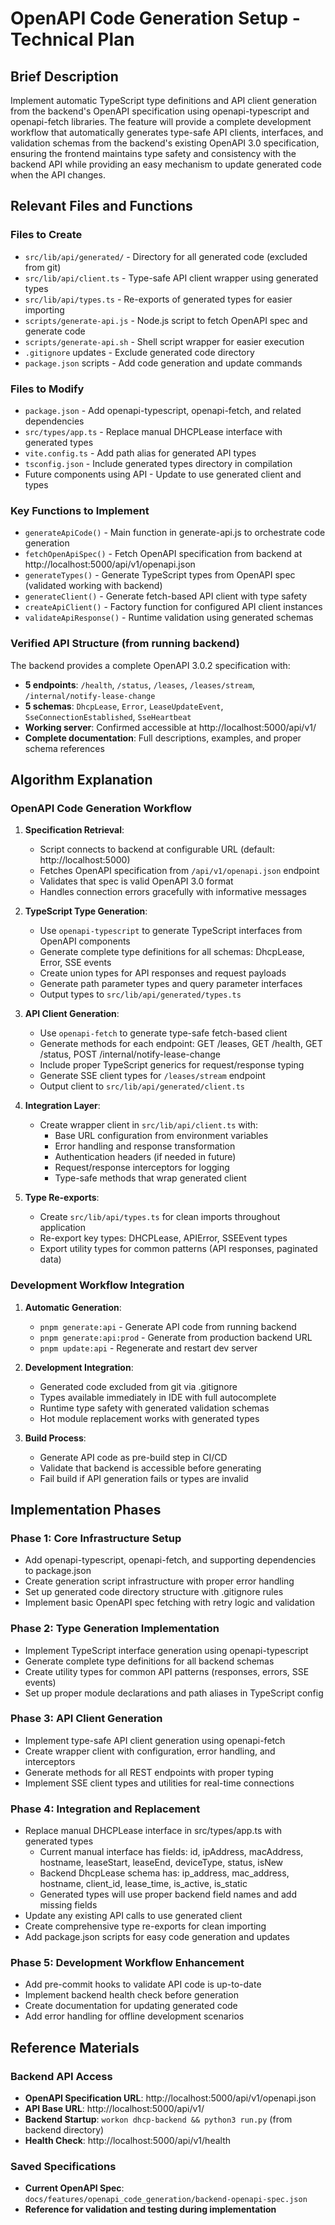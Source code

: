 # OpenAPI Code Generation Setup - Technical Plan

## Brief Description

Implement automatic TypeScript type definitions and API client generation from the backend's OpenAPI specification using openapi-typescript and openapi-fetch libraries. The feature will provide a complete development workflow that automatically generates type-safe API clients, interfaces, and validation schemas from the backend's existing OpenAPI 3.0 specification, ensuring the frontend maintains type safety and consistency with the backend API while providing an easy mechanism to update generated code when the API changes.

## Relevant Files and Functions

### Files to Create
- `src/lib/api/generated/` - Directory for all generated code (excluded from git)
- `src/lib/api/client.ts` - Type-safe API client wrapper using generated types
- `src/lib/api/types.ts` - Re-exports of generated types for easier importing
- `scripts/generate-api.js` - Node.js script to fetch OpenAPI spec and generate code
- `scripts/generate-api.sh` - Shell script wrapper for easier execution
- `.gitignore` updates - Exclude generated code directory
- `package.json` scripts - Add code generation and update commands

### Files to Modify
- `package.json` - Add openapi-typescript, openapi-fetch, and related dependencies
- `src/types/app.ts` - Replace manual DHCPLease interface with generated types
- `vite.config.ts` - Add path alias for generated API types
- `tsconfig.json` - Include generated types directory in compilation
- Future components using API - Update to use generated client and types

### Key Functions to Implement
- `generateApiCode()` - Main function in generate-api.js to orchestrate code generation
- `fetchOpenApiSpec()` - Fetch OpenAPI specification from backend at http://localhost:5000/api/v1/openapi.json
- `generateTypes()` - Generate TypeScript types from OpenAPI spec (validated working with backend)
- `generateClient()` - Generate fetch-based API client with type safety
- `createApiClient()` - Factory function for configured API client instances  
- `validateApiResponse()` - Runtime validation using generated schemas

### Verified API Structure (from running backend)
The backend provides a complete OpenAPI 3.0.2 specification with:
- **5 endpoints**: `/health`, `/status`, `/leases`, `/leases/stream`, `/internal/notify-lease-change`
- **5 schemas**: `DhcpLease`, `Error`, `LeaseUpdateEvent`, `SseConnectionEstablished`, `SseHeartbeat`
- **Working server**: Confirmed accessible at http://localhost:5000/api/v1/
- **Complete documentation**: Full descriptions, examples, and proper schema references

## Algorithm Explanation

### OpenAPI Code Generation Workflow

1. **Specification Retrieval**:
   - Script connects to backend at configurable URL (default: http://localhost:5000)
   - Fetches OpenAPI specification from `/api/v1/openapi.json` endpoint
   - Validates that spec is valid OpenAPI 3.0 format
   - Handles connection errors gracefully with informative messages

2. **TypeScript Type Generation**:
   - Use `openapi-typescript` to generate TypeScript interfaces from OpenAPI components
   - Generate complete type definitions for all schemas: DhcpLease, Error, SSE events
   - Create union types for API responses and request payloads
   - Generate path parameter types and query parameter interfaces
   - Output types to `src/lib/api/generated/types.ts`

3. **API Client Generation**:
   - Use `openapi-fetch` to generate type-safe fetch-based client
   - Generate methods for each endpoint: GET /leases, GET /health, GET /status, POST /internal/notify-lease-change
   - Include proper TypeScript generics for request/response typing
   - Generate SSE client types for `/leases/stream` endpoint
   - Output client to `src/lib/api/generated/client.ts`

4. **Integration Layer**:
   - Create wrapper client in `src/lib/api/client.ts` with:
     - Base URL configuration from environment variables
     - Error handling and response transformation
     - Authentication headers (if needed in future)
     - Request/response interceptors for logging
     - Type-safe methods that wrap generated client

5. **Type Re-exports**:
   - Create `src/lib/api/types.ts` for clean imports throughout application
   - Re-export key types: DHCPLease, APIError, SSEEvent types
   - Export utility types for common patterns (API responses, paginated data)

### Development Workflow Integration

1. **Automatic Generation**:
   - `pnpm generate:api` - Generate API code from running backend
   - `pnpm generate:api:prod` - Generate from production backend URL
   - `pnpm update:api` - Regenerate and restart dev server

2. **Development Integration**:
   - Generated code excluded from git via .gitignore
   - Types available immediately in IDE with full autocomplete
   - Runtime type safety with generated validation schemas
   - Hot module replacement works with generated types

3. **Build Process**:
   - Generate API code as pre-build step in CI/CD
   - Validate that backend is accessible before generating
   - Fail build if API generation fails or types are invalid

## Implementation Phases

### Phase 1: Core Infrastructure Setup
- Add openapi-typescript, openapi-fetch, and supporting dependencies to package.json
- Create generation script infrastructure with proper error handling
- Set up generated code directory structure with .gitignore rules
- Implement basic OpenAPI spec fetching with retry logic and validation

### Phase 2: Type Generation Implementation
- Implement TypeScript interface generation using openapi-typescript
- Generate complete type definitions for all backend schemas
- Create utility types for common API patterns (responses, errors, SSE events)
- Set up proper module declarations and path aliases in TypeScript config

### Phase 3: API Client Generation
- Implement type-safe API client generation using openapi-fetch
- Create wrapper client with configuration, error handling, and interceptors
- Generate methods for all REST endpoints with proper typing
- Implement SSE client types and utilities for real-time connections

### Phase 4: Integration and Replacement
- Replace manual DHCPLease interface in src/types/app.ts with generated types
  - Current manual interface has fields: id, ipAddress, macAddress, hostname, leaseStart, leaseEnd, deviceType, status, isNew
  - Backend DhcpLease schema has: ip_address, mac_address, hostname, client_id, lease_time, is_active, is_static
  - Generated types will use proper backend field names and add missing fields
- Update any existing API calls to use generated client
- Create comprehensive type re-exports for clean importing  
- Add package.json scripts for easy code generation and updates

### Phase 5: Development Workflow Enhancement
- Add pre-commit hooks to validate API code is up-to-date
- Implement backend health check before generation
- Create documentation for updating generated code
- Add error handling for offline development scenarios

## Reference Materials

### Backend API Access
- **OpenAPI Specification URL**: http://localhost:5000/api/v1/openapi.json
- **API Base URL**: http://localhost:5000/api/v1/
- **Backend Startup**: `workon dhcp-backend && python3 run.py` (from backend directory)
- **Health Check**: http://localhost:5000/api/v1/health

### Saved Specifications
- **Current OpenAPI Spec**: `docs/features/openapi_code_generation/backend-openapi-spec.json`
- **Reference for validation and testing during implementation**
